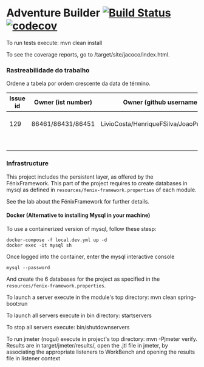 # Adventure Builder [![Build Status](https://travis-ci.com/tecnico-softeng/prototype-2019.svg?token=xDPBAaQ2epnFt9PRstYY&branch=master)](https://travis-ci.com/tecnico-softeng/prototype-2019)[![codecov](https://codecov.io/gh/tecnico-softeng/prototype-2019/branch/master/graph/badge.svg?token=bB74DA0VHo)](https://codecov.io/gh/tecnico-softeng/prototype-2019)


To run tests execute: mvn clean install

To see the coverage reports, go to <module name>/target/site/jacoco/index.html.

### Rastreabilidade do trabalho

Ordene a tabela por ordem crescente da data de término.

|   Issue id | Owner (ist number)      | Owner (github username)                 | PRs id (with link)                                            | Date               |  
| ---------- | ----------------------- | --------------------------------------- | ------------------------------------------------------------- | ------------------ |
|  129       |  86461/86431/86451      |  LivioCosta/HenriqueFSilva/JoaoPmargaco | https://github.com/tecnico-softeng/es19al_20-project/pull/136 | 15/04/2019         |
|            |                         |                                         |                                                               |                    |
|            |                         |                                         |                                                               |                    |
|            |                         |                                         |                                                               |                    |
|            |                         |                                         |                                                               |                    |
|            |                         |                                         |                                                               |                    |
|            |                         |                                         |                                                               |                    |


### Infrastructure

This project includes the persistent layer, as offered by the FénixFramework.
This part of the project requires to create databases in mysql as defined in `resources/fenix-framework.properties` of each module.

See the lab about the FénixFramework for further details.

#### Docker (Alternative to installing Mysql in your machine)

To use a containerized version of mysql, follow these stesp:

```
docker-compose -f local.dev.yml up -d
docker exec -it mysql sh
```

Once logged into the container, enter the mysql interactive console

```
mysql --password
```

And create the 6 databases for the project as specified in
the `resources/fenix-framework.properties`.

To launch a server execute in the module's top directory: mvn clean spring-boot:run

To launch all servers execute in bin directory: startservers

To stop all servers execute: bin/shutdownservers

To run jmeter (nogui) execute in project's top directory: mvn -Pjmeter verify. Results are in target/jmeter/results/, open the .jtl file in jmeter, by associating the appropriate listeners to WorkBench and opening the results file in listener context
